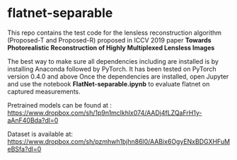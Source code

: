 # flatnet-separable
This repo contains the test code for the lensless reconstruction algorithm (Proposed-T and Proposed-R) proposed in ICCV 2019 paper **Towards Photorealistic Reconstruction of Highly Multiplexed Lensless Images**

The best way to make sure all dependencies including are installed is by installing Anaconda followed by PyTorch. 
It has been tested on PyTorch version 0.4.0 and above
Once the dependencies are installed, open Jupyter and use the notebook **FlatNet-separable.ipynb** to evaluate flatnet on captured measurements. 

Pretrained models can be found at : https://www.dropbox.com/sh/1p9n1mclkhlx074/AADj4fLZQaFrH1y-aAnF40Bda?dl=0

Dataset is available at: https://www.dropbox.com/sh/pzmhwh1bjhn86l0/AABix6OgyENxBDGXHFuMeBSfa?dl=0




